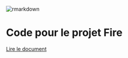 ![rmarkdown](https://github.com/EricMarcon/Fire/workflows/rmarkdown/badge.svg)

# Code pour le projet Fire

[Lire le document](https://ericmarcon.github.io/Fire/Fire.html)
